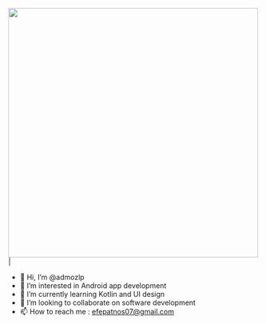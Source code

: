 <img src="https://upload.wikimedia.org/wikipedia/commons/thumb/c/c2/GitHub_Invertocat_Logo.svg/200px-GitHub_Invertocat_Logo.svg.png" width="500" height="500"> |

- 👋 Hi, I’m @admozlp
- 👀 I’m interested in Android app development
- 🌱 I’m currently learning Kotlin and UI design
- 💞️ I’m looking to collaborate on software development
- 📫 How to reach me : efepatnos07@gmail.com

<!---
admozlp/admozlp is a ✨ special ✨ repository because its `README.md` (this file) appears on your GitHub profile.
You can click the Preview link to take a look at your changes.
--->
